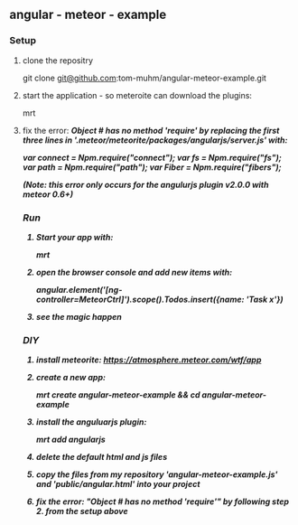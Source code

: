 ## angular - meteor - example

### Setup

1) clone the repositry

    git clone git@github.com:tom-muhm/angular-meteor-example.git
    
2) start the application - so meteroite can download the plugins:

    mrt

3) fix the error: __*Object #<Object> has no method 'require'*__ by replacing the first three lines in __*'.meteor/meteorite/packages/angularjs/server.js'*__ with:

    var connect = Npm.require("connect");
    var fs = Npm.require("fs");
    var path = Npm.require("path");
    var Fiber = Npm.require("fibers");

(Note: this error only occurs for the angulurjs plugin v2.0.0 with meteor 0.6+)

### Run

1) Start your app with: 

    mrt

2) open the browser console and add new items with:

    angular.element('[ng-controller=MeteorCtrl]').scope().Todos.insert({name: 'Task x'})

3) see the magic happen


### DIY

1) install meteorite: https://atmosphere.meteor.com/wtf/app

2) create a new app: 

    mrt create angular-meteor-example && cd angular-meteor-example 

3) install the anguluarjs plugin: 

    mrt add angularjs

4) delete the default html and js files

5) copy the files from my repository 'angular-meteor-example.js' and 'public/angular.html' into your project

6) fix the error: __*"Object #<Object> has no method 'require'"*__ by following step 2. from the setup above
